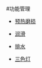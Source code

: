 #功能管理

* [预热磨损](docs\功能管理\预热磨损.md)

* [润滑](docs\功能管理\润滑.md)

* [排水](docs\功能管理\排水.md)

* [三色灯](docs\功能管理\三色灯.md)